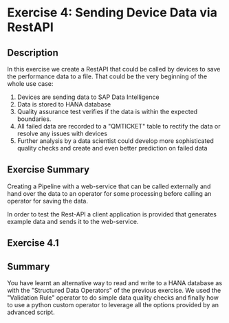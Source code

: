 # Exercise 4: Sending Device Data via RestAPI

## Description
In this exercise we create a RestAPI that could be called by devices to save the performance data to a file. That could be the very beginning of the whole use case: 
1. Devices are sending data to SAP Data Intelligence
2. Data is stored to HANA database
3. Quality assurance test verifies if the data is within the expected boundaries.
4. All failed data are recorded to a "QMTICKET" table to rectify the data or resolve any issues with devices
5. Further analysis by a data scientist could develop more sophisticated quality checks and create and even better prediction on failed data


## Exercise Summary

Creating a Pipeline with a web-service that can be called externally and hand over the data to an operator for some processing before calling an operator for saving the data. 

In order to test the Rest-API a client application is provided that generates example data and sends it to the web-service. 

## Exercise 4.1



## Summary

You have learnt an alternative way to read and write to a HANA database as with the "Structured Data Operators" of the previous exercise. We used the "Validation Rule" operator to do simple data quality checks and finally how to use a python custom operator to leverage all the options provided by an advanced script. 


